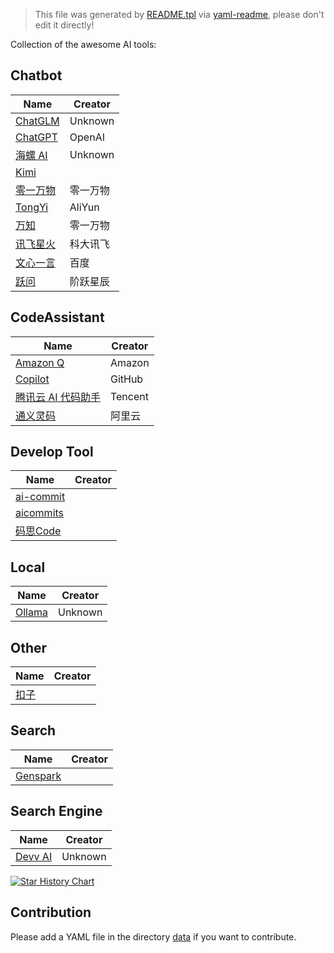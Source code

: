 > This file was generated by [README.tpl](README.tpl) via [yaml-readme](https://github.com/LinuxSuRen/yaml-readme), please don't edit it directly!


Collection of the awesome AI tools:

## Chatbot

| Name | Creator |
|---|---|
| [ChatGLM](https://chatglm.cn/) | Unknown |
| [ChatGPT](https://chat.openai.com/) | OpenAI |
| [海螺 AI](https://hailuoai.com/) | Unknown |
| [Kimi](https://kimi.moonshot.cn/) |  |
| [零一万物](https://platform.lingyiwanwu.com/playground) | 零一万物 |
| [TongYi](https://www.tongyi.com/) | AliYun |
| [万知](https://www.wanzhi.com/) | 零一万物 |
| [讯飞星火](https://xinghuo.xfyun.cn/) | 科大讯飞 |
| [文心一言](https://yiyan.baidu.com/) | 百度 |
| [跃问](https://yuewen.cn/chats/) | 阶跃星辰 |


## CodeAssistant

| Name | Creator |
|---|---|
| [Amazon Q](https://www.amazon.com/q/) | Amazon |
| [Copilot](https://github.com/features/copilot) | GitHub |
| [腾讯云 AI 代码助手](https://cloud.tencent.com/product/acc) | Tencent |
| [通义灵码](https://www.tongyilingma.com/) | 阿里云 |


## Develop Tool

| Name | Creator |
|---|---|
| [ai-commit](https://github.com/insulineru/ai-commit) |  |
| [aicommits](https://github.com/Nutlope/aicommits) |  |
| [码思Code](https://www.marscode.cn/) |  |


## Local

| Name | Creator |
|---|---|
| [Ollama](https://github.com/ollama/ollama) | Unknown |


## Other

| Name | Creator |
|---|---|
| [扣子](https://www.coze.cn/model/arena) |  |


## Search

| Name | Creator |
|---|---|
| [Genspark](https://www.genspark.ai/) |  |


## Search Engine

| Name | Creator |
|---|---|
| [Devv AI](https://devv.ai/) | Unknown |


[![Star History Chart](https://api.star-history.com/svg?repos=linuxsuren/awesome-ai&amp;type=Date)](https://star-history.com/#linuxsuren/awesome-ai&amp;Date)

## Contribution
Please add a YAML file in the directory [data](data) if you want to contribute.
